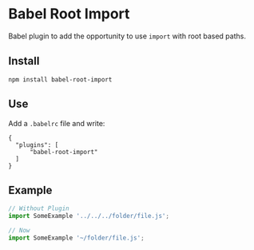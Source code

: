 # Babel Root Import
Babel plugin to add the opportunity to use `import` with root based paths.

## Install
```
npm install babel-root-import
```

## Use
Add a `.babelrc` file and write:
```
{
  "plugins": [
      "babel-root-import"
  ]
}
```

## Example
```javascript
// Without Plugin
import SomeExample '../../../folder/file.js';

// Now
import SomeExample '~/folder/file.js';
```
